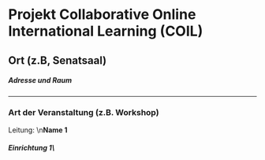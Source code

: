 # Projekt Collaborative Online International Learning (COIL)  
## Ort (z.B, Senatsaal)  
##### Adresse und Raum 
--- 
### Art der Veranstaltung (z.B. Workshop) 
Leitung: \n**Name 1**  
##### Einrichtung 1\ 